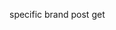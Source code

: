 <!-- status
endpoint=/status
 -->

specific brand post get

 <!-- /brand/post/all?brandId=64ffe3e9cba1e497db4e05c1 -->
